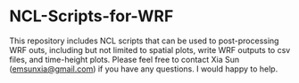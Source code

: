 # NCL-Scripts-for-WRF
This repository includes NCL scripts that can be used to post-processing WRF outs, including but not limited to spatial plots, write WRF outputs to csv files, and time-height plots. Please feel free to contact Xia Sun (emsunxia@gmail.com) if you have any questions. I would happy to help.
